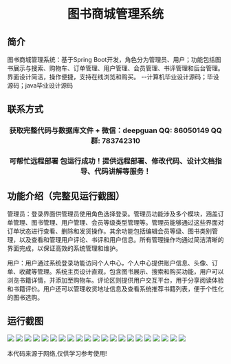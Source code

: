 <p><h1 align="center">图书商城管理系统</h1></p>

## 简介
图书商城管理系统：基于Spring Boot开发，角色分为管理员、用户；功能包括图书展示与搜索、购物车、订单管理、用户管理、会员管理、书评管理和后台管理。界面设计简洁，操作便捷，支持在线浏览和购买。    --计算机毕业设计源码；毕设源码；java毕业设计源码


## 联系方式
<p><h3 align="center">获取完整代码与数据库文件 + 微信：deepguan QQ: 86050149 QQ群: 783742310</h3></p>
<p><h3 align="center">可帮忙远程部署 包运行成功！提供远程部署、修改代码、设计文档指导、代码讲解等服务！</h3></p>

## 功能介绍（完整见运行截图）
管理员：登录界面供管理员使用角色选择登录。管理员功能涉及多个模块，涵盖订单管理、图书管理、用户管理、会员等级类型管理等。管理员能够通过这些界面对订单状态进行查看、删除和发货操作。其余功能包括编辑会员等级、图书类别管理，以及查看和管理用户评论、书评和用户信息。所有管理操作均通过简洁清晰的界面完成，以保证高效的系统管理和维护。

用户：用户通过系统登录功能访问个人中心，个人中心提供账户信息、头像、订单、收藏等管理。系统主页设计直观，包含图书展示、搜索和购买功能，用户可以浏览书籍详情，并添加至购物车。评论区则提供用户交互平台，用于分享阅读体验和书籍评价。用户还可以管理收货地址信息及查看系统推荐书籍列表，便于个性化的图书选购。


## 运行截图
![](img/001.jpg)
![](img/002.jpg)
![](img/003.jpg)
![](img/004.jpg)
![](img/005.jpg)
![](img/006.jpg)
![](img/007.jpg)
![](img/008.jpg)
![](img/009.jpg)
![](img/010.jpg)
![](img/011.jpg)
![](img/012.jpg)
![](img/013.jpg)
![](img/014.jpg)
![](img/015.jpg)
![](img/016.jpg)
![](img/017.jpg)
![](img/018.jpg)
![](img/019.jpg)
![](img/020.jpg)
![](img/021.jpg)

<p>本代码来源于网络,仅供学习参考使用!</p>
